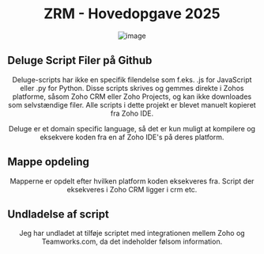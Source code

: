 <div align="center">

  <h1>ZRM - Hovedopgave 2025</h1>
  
  ![image](https://media.licdn.com/dms/image/v2/D4D0BAQGsolzDeyYlxA/company-logo_200_200/company-logo_200_200/0/1713527754152/z_r_m_logo?e=2147483647&v=beta&t=EJL3zBxW49gziSJIwVTfk5cz4PXUrSwZpRBbL9JWv50)

</div>

## Deluge Script Filer på Github
<p align="center"> 
Deluge-scripts har ikke en specifik filendelse som f.eks. .js for JavaScript eller .py for Python. Disse scripts skrives og gemmes direkte i Zohos platforme, såsom Zoho CRM eller Zoho Projects, og kan ikke downloades som selvstændige filer.
Alle scripts i dette projekt er blevet manuelt kopieret fra Zoho IDE.
</p>


<p align="center"> 
Deluge er et domain specific language, så det er kun muligt at kompilere og eksekvere koden fra en af Zoho IDE's på deres platform.
</p>

## Mappe opdeling
<p align="center"> 
Mapperne er opdelt efter hvilken platform koden eksekveres fra.
Script der eksekveres i Zoho CRM ligger i crm etc.
</p>

## Undladelse af script
<p align="center"> 
Jeg har undladet at tilføje scriptet med integrationen mellem Zoho og Teamworks.com, da det indeholder følsom information.
</p>
